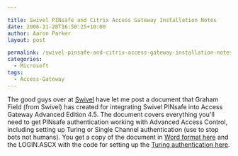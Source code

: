 ```yaml
---

title: Swivel PINsafe and Citrix Access Gateway Installation Notes
date: 2006-11-28T16:50:25+10:00
author: Aaron Parker
layout: post

permalink: /swivel-pinsafe-and-citrix-access-gateway-installation-notes/
categories:
  - Microsoft
tags:
  - Access-Gateway
---
```

The good guys over at [Swivel](http://www.swivelsecure.com/) have let me post a document that Graham Field (from Swivel) has created for integrating Swivel PINsafe into Access Gateway Advanced Edition 4.5. The document covers everything you'll need to get PINsafe authentication working with Advanced Access Control, including setting up Turing or Single Channel authentication (use to stop bots not humans). You get a copy of the document in [Word format here]({{site.baseurl}}/media/2006/11/PINsafeCAGIntegration.doc) and the LOGIN.ASCX with the code for setting up the [Turing authentication here]({{site.baseurl}}/media/2006/11/PINsafeLoginASX.zip).
